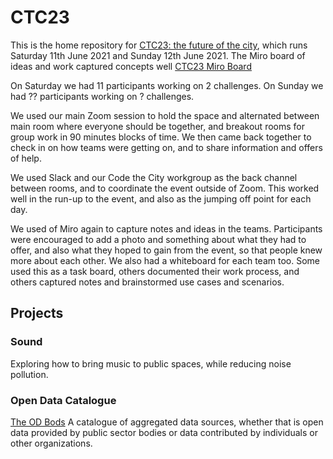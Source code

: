 # CTC23
This is the home repository for [CTC23: the future of the city](https://codethecity.org/ctc23-the-future-of-the-city/), which runs Saturday 11th June 2021 and Sunday 12th June 2021. The Miro board of ideas and work captured concepts well [CTC23 Miro Board](https://miro.com/app/board/o9J_lCg_wDo=/)

On Saturday we had 11 participants working on 2 challenges. On Sunday we had ?? participants working on ? challenges.

We used our main Zoom session to hold the space and alternated between main room where everyone should be together, and breakout rooms for group work in 90 minutes blocks of time. We then came back together to check in on how teams were getting on, and to share information and offers of help.

We used Slack and our Code the City workgroup as the back channel between rooms, and to coordinate the event outside of Zoom. This worked well in the run-up to the event, and also as the jumping off point for each day.

We used of Miro again to capture notes and ideas in the teams. Participants were encouraged to add a photo and something about what they had to offer, and also what they hoped to gain from the event, so that people knew more about each other. We also had a whiteboard for each team too. Some used this as a task board, others documented their work process, and others captured notes and brainstormed use cases and scenarios.


## Projects

### Sound
Exploring how to bring music to public spaces, while reducing noise pollution.

### Open Data Catalogue
[The OD Bods](https://github.com/CodeTheCity/the_od_bods)
A catalogue of aggregated data sources, whether that is open data provided by public sector bodies or data contributed by individuals or other organizations. 


